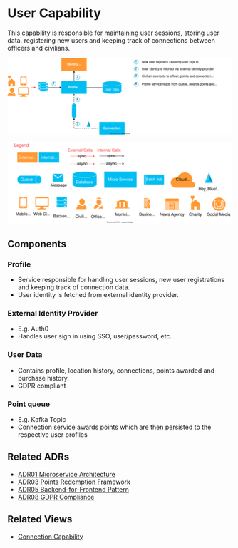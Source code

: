 # User Capability

This capability is responsible for maintaining user sessions, storing user data, registering new users and keeping track
of connections between officers and civilians.

![User Capability](resources/hey-blue-user.drawio.svg)

<img width="550" src="resources/hey-blue-legend.drawio.svg">

## Components

### Profile
- Service responsible for handling user sessions, new user registrations and keeping track of connection data.
- User identity is fetched from external identity provider.

### External Identity Provider
- E.g. Auth0
- Handles user sign in using SSO, user/password, etc.

### User Data
- Contains profile, location history, connections, points awarded and purchase history.
- GDPR compliant

### Point queue
- E.g. Kafka Topic
- Connection service awards points which are then persisted to the respective user profiles


## Related ADRs
- [ADR01 Microservice Architecture](../ADRs/2022-10-31_01-microservice-architecture.md)
- [ADR03 Points Redemption Framework](../ADRs/2022-10-31_03-redeem-points.md)
- [ADR05 Backend-for-Frontend Pattern](../ADRs/2022-11-01_05-bff.md)
- [ADR08 GDPR Compliance](../ADRs/2022-11-08_08-GDPR-compliance.md)

## Related Views
- [Connection Capability](connection-capability.md)